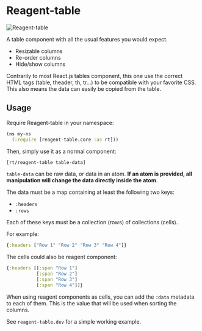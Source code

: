 Reagent-table
=========

<img src="https://raw.githubusercontent.com/Frozenlock/reagent-table/master/reagent-table.gif"
	alt="Reagent-table"/>

A table component with all the usual features you would expect.

- Resizable columns
- Re-order columns
- Hide/show columns

Contrarily to most React.js tables component, this one use the correct
HTML tags (table, theader, th, tr...) to be compatible with your
favorite CSS. This also means the data can easily be copied from the
table.



## Usage

Require Reagent-table in your namespace:
```clj
(ns my-ns
  (:require [reagent-table.core :as rt]))
```

Then, simply use it as a normal component:
```clj
[rt/reagent-table table-data]
```

`table-data` can be raw data, or data in an atom. **If an atom is
provided, all manipulation will change the data directly inside the atom**.

The data must be a map containing at least the following two keys:
- `:headers`
- `:rows`

Each of these keys must be a collection (rows) of collections (cells).

For example:
```clj
{:headers ["Row 1" "Row 2" "Row 3" "Row 4"]}
```

The cells could also be reagent component:
```clj
{:headers [[:span "Row 1"]
	       [:span "Row 2"]
		   [:span "Row 3"]
		   [:span "Row 4"]]}
```

When using reagent components as cells, you can add the `:data`
metadata to each of them. This is the value that will be used when
sorting the columns.


See `reagent-table.dev` for a simple working example.



